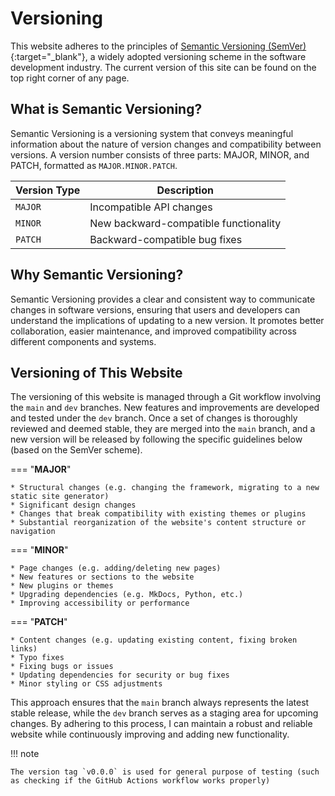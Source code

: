 
# Versioning

This website adheres to the principles of [Semantic Versioning (SemVer)](https://semver.org){:target="_blank"}, a widely adopted versioning scheme in the software development industry. The current version of this site can be found on the top right corner of any page.

## What is Semantic Versioning?

Semantic Versioning is a versioning system that conveys meaningful information about the nature of version changes and compatibility between versions. A version number consists of three parts: MAJOR, MINOR, and PATCH, formatted as `MAJOR.MINOR.PATCH`.

| Version Type | Description |
|--------------|-------------|
| `MAJOR`      | Incompatible API changes |
| `MINOR`      | New backward-compatible functionality |
| `PATCH`      | Backward-compatible bug fixes |

## Why Semantic Versioning?

Semantic Versioning provides a clear and consistent way to communicate changes in software versions, ensuring that users and developers can understand the implications of updating to a new version. It promotes better collaboration, easier maintenance, and improved compatibility across different components and systems.

## Versioning of This Website

The versioning of this website is managed through a Git workflow involving the `main` and `dev` branches. New features and improvements are developed and tested under the `dev` branch. Once a set of changes is thoroughly reviewed and deemed stable, they are merged into the `main` branch, and a new version will be released by following the specific guidelines below (based on the SemVer scheme).

=== "**MAJOR**"

    * Structural changes (e.g. changing the framework, migrating to a new static site generator)
    * Significant design changes
    * Changes that break compatibility with existing themes or plugins
    * Substantial reorganization of the website's content structure or navigation

=== "**MINOR**"

    * Page changes (e.g. adding/deleting new pages)
    * New features or sections to the website
    * New plugins or themes
    * Upgrading dependencies (e.g. MkDocs, Python, etc.)
    * Improving accessibility or performance

=== "**PATCH**"

    * Content changes (e.g. updating existing content, fixing broken links)
    * Typo fixes
    * Fixing bugs or issues
    * Updating dependencies for security or bug fixes
    * Minor styling or CSS adjustments


This approach ensures that the `main` branch always represents the latest stable release, while the `dev` branch serves as a staging area for upcoming changes. By adhering to this process, I can maintain a robust and reliable website while continuously improving and adding new functionality.<br>

!!! note
    
    The version tag `v0.0.0` is used for general purpose of testing (such as checking if the GitHub Actions workflow works properly)
